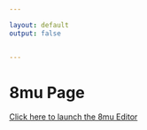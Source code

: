 ```yaml
---

layout: default
output: false


---
```



<h1>	<homepage_body>8mu Page	</homepage_body></h1>
  
[Click here to launch the 8mu Editor](https://tomwhitwell.github.io/Smith-Kakehashi/)  

